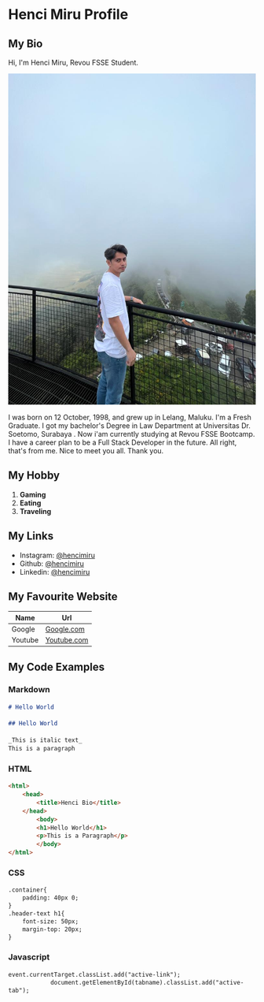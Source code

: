 # Henci Miru Profile

## My Bio

Hi, I'm Henci Miru, Revou FSSE Student.

![Henci Photo](assets/phone-background.jpeg)

I was born on 12 October, 1998, and grew up in Lelang, Maluku. I'm a Fresh Graduate. I got my bachelor's Degree in Law Department at Universitas Dr. Soetomo, Surabaya . Now i'am currently studying at Revou FSSE Bootcamp. I have a career plan to be a Full Stack Developer in the future. All right, that's from me. Nice to meet you all. Thank you.

## My Hobby

1. **Gaming**
2. **Eating**
3. **Traveling**

## My Links

- Instagram: [@hencimiru](https://instagram.com/hencimiru)
- Github: [@hencimiru](https://github.com/Hencimiru)
- Linkedin: [@hencimiru](https://www.linkedin.com/in/hencimiru/)

## My Favourite Website

| Name    | Url                                 |
| ------- | ----------------------------------- |
| Google  | [Google.com](https://google.com/)   |
| Youtube | [Youtube.com](https://youtube.com/) |

## My Code Examples

### Markdown

```markdown
# Hello World

## Hello World

_This is italic text_
This is a paragraph
```

### HTML

```Html
<html>
    <head>
        <title>Henci Bio</title>
    </head>
        <body>
        <h1>Hello World</h1>
        <p>This is a Paragraph</p>
        </body>
</html>
```

### CSS

```
.container{
    padding: 40px 0;
}
.header-text h1{
    font-size: 50px;
    margin-top: 20px;
}
```

### Javascript

```
event.currentTarget.classList.add("active-link");
            document.getElementById(tabname).classList.add("active-tab");
```
